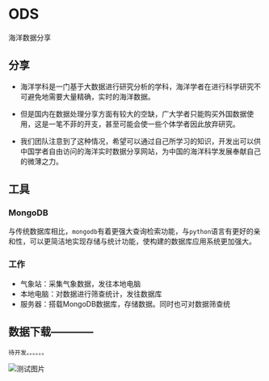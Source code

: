 # ODS
海洋数据分享
## 分享
- 海洋学科是一门基于大数据进行研究分析的学科，海洋学者在进行科学研究不可避免地需要大量精确，实时的海洋数据。

- 但是国内在数据处理分享方面有较大的空缺，广大学者只能购买外国数据使用，这是一笔不菲的开支，甚至可能会使一些个体学者因此放弃研究。
- 我们团队注意到了这种情况，希望可以通过自己所学习的知识，开发出可以供中国学者自由访问的海洋实时数据分享网站，为中国的海洋科学发展奉献自己的微薄之力。

## 工具
### MongoDB
与传统数据库相比，`mongodb`有着更强大查询检索功能，与`python`语言有更好的亲和性，可以更简洁地实现存储与统计功能，使构建的数据库应用系统更加强大。

### 工作
* 气象站：采集气象数据，发往本地电脑
* 本地电脑：对数据进行筛查统计，发往数据库
* 服务器：搭载MongoDB数据库，存储数据。同时也可对数据筛查统

## 数据下载————

~~~
待开发。。。。。。
~~~
![测试图片](http://qnqn0qylz.hn-bkt.clouddn.com/IMG20191202171058.jpg)